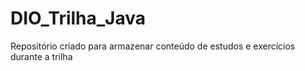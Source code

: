 # DIO_Trilha_Java
Repositório criado para armazenar conteúdo de estudos e exercícios durante a trilha 
